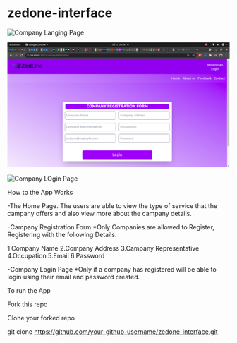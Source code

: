 # zedone-interface

![Company Langing Page](https://github.com/Deewiliams/zedone-interface-final/blob/main/user-login/src/images/Landing%20page.png?raw=true)

![Company Registration Form](./user-login/src/images/Company_Registration_page.png)


![Company LOgin Page](https://github.com/Deewiliams/zedone-interface-final/blob/main/user-login/src/images/company_login_page.png)



How to the App Works

-The Home Page.
 The users are able to view the type of  service that the campany offers and also view more about the campany details.
 
-Campany Registration Form
  *Only Companies are allowed to Register, Registering with the following Details.
  
  1.Company Name
  2.Company Address
  3.Campany Representative
  4.Occupation
  5.Email
  6.Password
  
-Company Login Page
*Only if a company has registered will be able to login using their email and password created.


To run the App

Fork this repo

Clone your forked repo

git clone https://github.com/your-github-username/zedone-interface.git



